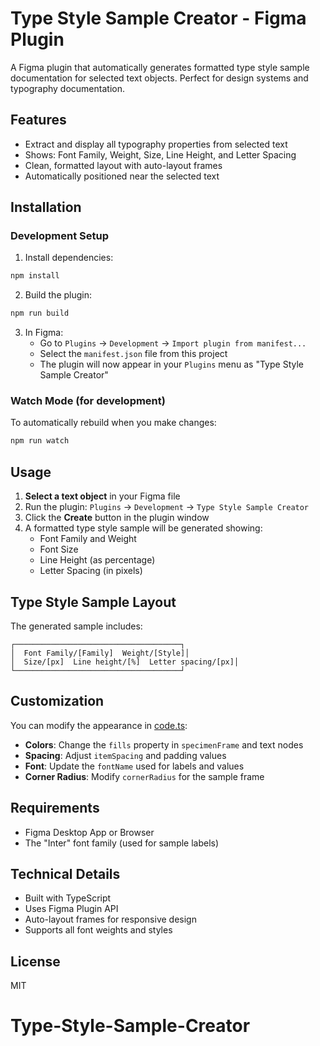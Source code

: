 # Type Style Sample Creator - Figma Plugin

A Figma plugin that automatically generates formatted type style sample documentation for selected text objects. Perfect for design systems and typography documentation.

## Features

- Extract and display all typography properties from selected text
- Shows: Font Family, Weight, Size, Line Height, and Letter Spacing
- Clean, formatted layout with auto-layout frames
- Automatically positioned near the selected text

## Installation

### Development Setup

1. Install dependencies:
```bash
npm install
```

2. Build the plugin:
```bash
npm run build
```

3. In Figma:
   - Go to `Plugins` → `Development` → `Import plugin from manifest...`
   - Select the `manifest.json` file from this project
   - The plugin will now appear in your `Plugins` menu as "Type Style Sample Creator"

### Watch Mode (for development)

To automatically rebuild when you make changes:
```bash
npm run watch
```

## Usage

1. **Select a text object** in your Figma file
2. Run the plugin: `Plugins` → `Development` → `Type Style Sample Creator`
3. Click the **Create** button in the plugin window
4. A formatted type style sample will be generated showing:
   - Font Family and Weight
   - Font Size
   - Line Height (as percentage)
   - Letter Spacing (in pixels)

## Type Style Sample Layout

The generated sample includes:

```
┌─────────────────────────────────────┐
│  Font Family/[Family]  Weight/[Style]│
│  Size/[px]  Line height/[%]  Letter spacing/[px]│
└─────────────────────────────────────┘
```

## Customization

You can modify the appearance in [code.ts](code.ts):

- **Colors**: Change the `fills` property in `specimenFrame` and text nodes
- **Spacing**: Adjust `itemSpacing` and padding values
- **Font**: Update the `fontName` used for labels and values
- **Corner Radius**: Modify `cornerRadius` for the sample frame

## Requirements

- Figma Desktop App or Browser
- The "Inter" font family (used for sample labels)

## Technical Details

- Built with TypeScript
- Uses Figma Plugin API
- Auto-layout frames for responsive design
- Supports all font weights and styles

## License

MIT
# Type-Style-Sample-Creator
